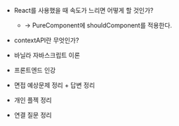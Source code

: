 
- React를 사용했을 때 속도가 느리면 어떻게 할 것인가?
    - -> PureComponent에 shouldComponent를 적용한다.
- contextAPI란 무엇인가?

- 바닐라 자바스크립트 이론

- 프론트엔드 인강

- 면접 예상문제 정리 + 답변 정리

- 개인 플젝 정리

- 연결 질문 정리

